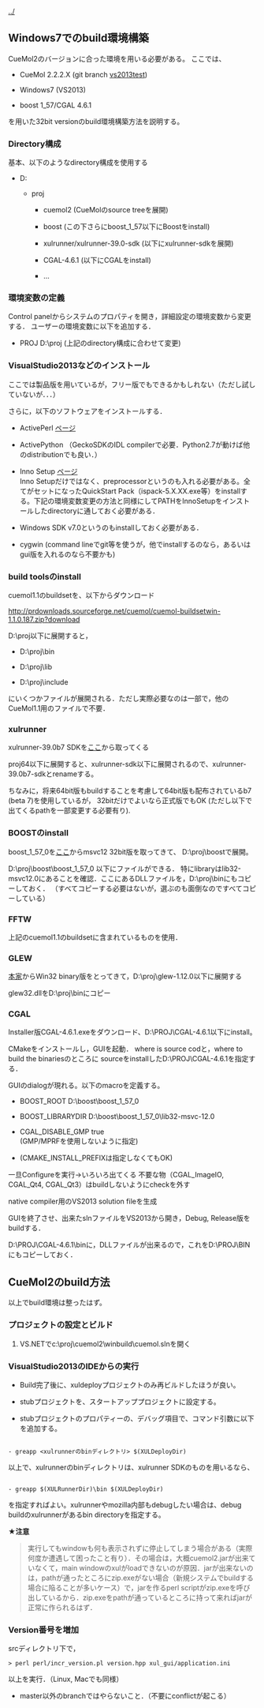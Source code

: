 [../](../../cuemol2/)

## Windows7でのbuild環境構築

CueMol2のバージョンに合った環境を用いる必要がある。
ここでは、

-  CueMol 2.2.2.X (git branch [vs2013test](../../https://github.com/CueMol/cuemol2/tree/vs2013test))

-  Windows7 (VS2013)

-  boost 1_57/CGAL 4.6.1

を用いた32bit versionのbuild環境構築方法を説明する。

### Directory構成
基本、以下のようなdirectory構成を使用する

-  D:

    -  proj

        - cuemol2 (CueMolのsource treeを展開)

        - boost (この下さらにboost_1_57以下にBoostをinstall)

        - xulrunner/xulrunner-39.0-sdk (以下にxulrunner-sdkを展開)

        - CGAL-4.6.1 (以下にCGALをinstall)

        -  ...

### 環境変数の定義
Control panelからシステムのプロパティを開き，詳細設定の環境変数から変更する．
ユーザーの環境変数に以下を追加する．

-  PROJ D:\proj (上記のdirectory構成に合わせて変更)

### VisualStudio2013などのインストール
ここでは製品版を用いているが，フリー版でもできるかもしれない（ただし試していないが．．．）

さらに，以下のソフトウェアをインストールする．

-  ActivePerl [ページ](http://www.activestate.com/Products/ActivePerl/)

-  ActivePython （GeckoSDKのIDL compilerで必要．Python2.7が動けば他のdistributionでも良い．）

-  Inno Setup [ページ](http://www.jrsoftware.org/isdl.php)<br />
Inno Setupだけではなく、preprocessorというのも入れる必要がある。全てがセットになったQuickStart Pack（ispack-5.X.XX.exe等）をinstallする。下記の環境変数変更の方法と同様にしてPATHをInnoSetupをインストールしたdirectoryに通しておく必要がある．

-  Windows SDK v7.0というのもinstallしておく必要がある．

-  cygwin (command lineでgit等を使うが，他でinstallするのなら，あるいはgui版を入れるのなら不要かも)

### build toolsのinstall

cuemol1.1のbuildsetを、以下からダウンロード

http://prdownloads.sourceforge.net/cuemol/cuemol-buildsetwin-1.1.0.187.zip?download

D:\proj以下に展開すると，

-  D:\proj\bin

-  D:\proj\lib

-  D:\proj\include

にいくつかファイルが展開される．ただし実際必要なのは一部で，他のCueMol1.1用のファイルで不要．

### xulrunner
xulrunner-39.0b7 SDKを[ここ](http://ftp.mozilla.org/pub/mozilla.org/xulrunner/releases/39.0b7/sdk/)から取ってくる

proj64以下に展開すると、xulrunner-sdk以下に展開されるので、xulrunner-39.0b7-sdkとrenameする。

ちなみに，将来64bit版もbuildすることを考慮して64bit版も配布されているb7 (beta 7)を使用しているが，
32bitだけでよいなら正式版でもOK (ただし以下で出てくるpathを一部変更する必要有り).


### BOOSTのinstall
boost_1_57_0を[ここ](http://sourceforge.net/projects/boost/files/boost-binaries/1.57.0/)からmsvc12 32bit版を取ってきて、
D:\proj\boostで展開。

D:\proj\boost\boost_1_57_0 以下にファイルができる．
特にlibraryはlib32-msvc12.0にあることを確認．ここにあるDLLファイルを，D:\proj\binにもコピーしておく．
（すべてコピーする必要はないが，選ぶのも面倒なのですべてコピーしている）

### FFTW
上記のcuemol1.1のbuildsetに含まれているものを使用．

### GLEW
[本家](http://glew.sourceforge.net/)からWin32 binary版をとってきて，D:\proj\glew-1.12.0以下に展開する

glew32.dllをD:\proj\binにコピー



### CGAL
Installer版CGAL-4.6.1.exeをダウンロード、D:\PROJ\CGAL-4.6.1以下にinstall。

CMakeをインストールし，GUIを起動．
where is source codと，where to build the binariesのところに
sourceをinstallしたD:\PROJ\CGAL-4.6.1を指定する．

GUIのdialogが現れる。以下のmacroを定義する。

-  BOOST_ROOT D:\boost\boost_1_57_0

-  BOOST_LIBRARYDIR D:\boost\boost_1_57_0\lib32-msvc-12.0

-  CGAL_DISABLE_GMP true<br />
(GMP/MPRFを使用しないように指定)

-  (CMAKE_INSTALL_PREFIXは指定しなくてもOK)

一旦Configureを実行→いろいろ出てくる
不要な物（CGAL_ImageIO, CGAL_Qt4, CGAL_Qt3）はbuildしないようにcheckを外す

native compiler用のVS2013 solution fileを生成

GUIを終了させ、出来たslnファイルをVS2013から開き，Debug, Release版をbuildする．

D:\PROJ\CGAL-4.6.1\binに，DLLファイルが出来るので，これをD:\PROJ\BINにもコピーしておく．

## CueMol2のbuild方法
以上でbuild環境は整ったはず。

### プロジェクトの設定とビルド
1. VS.NETでc:\proj\cuemol2\winbuild\cuemol.slnを開く

### VisualStudio2013のIDEからの実行

-  Build完了後に、xuldeployプロジェクトのみ再ビルドしたほうが良い。

-  stubプロジェクトを、スタートアッププロジェクトに設定する。

-  stubプロジェクトのプロパティーの、デバッグ項目で、コマンド引数に以下を追加する。
```

- greapp <xulrunnerのbinディレクトリ> $(XULDeployDir)
```

以上で、xulrunnerのbinディレクトリは、xulrunner SDKのものを用いるなら、
```

- greapp $(XULRunnerDir)\bin $(XULDeployDir)
```

を指定すればよい。xulrunnerやmozilla内部もdebugしたい場合は、debug buildのxulrunnerがあるbin directoryを指定する。

**★注意**

> 実行してもwindowも何も表示されずに停止してしまう場合がある（実際何度か遭遇して困ったこと有り）．その場合は，大概cuemol2.jarが出来ていなくて，main windowのxulがloadできないのが原因．jarが出来ないのは，pathが通ったところにzip.exeがない場合（新規システムでbuildする場合に陥ることが多いケース）で，jarを作るperl scriptがzip.exeを呼び出しているから．zip.exeをpathが通っているところに持って来ればjarが正常に作られるはず．


### Version番号を増加
srcディレクトリ下で，
```
> perl perl/incr_version.pl version.hpp xul_gui/application.ini
```

以上を実行．（Linux, Macでも同様）


-  master以外のbranchではやらないこと．（不要にconflictが起こる）
